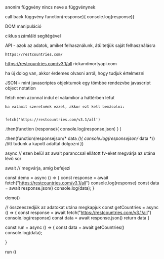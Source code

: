 anonim függvény 
    nincs neve a függvénynek

call  back függvény 
    function(response){
    console.log(response)}

DOM manipuláció 

ciklus 
    számláló segítégével 



API - azok az adatok, amiket felhasználunk, átültetjük saját felhasználásra 

    https://restcountries.com/
https://restcountries.com/v3.1/all
rickandmortyapi.com

ha új dolog van, akkor érdemes olvasni arról, hogy tudjuk értelmezni 

JSON - mint javascriptes objektumok egy tömbbe rendezvbe
    javascript object notation

fetch 
    nem azonnal indul el 
    valamikor a háttérben lefut

    ha valamit szeretnénk ezzel, akkor ezt kell bemásolni: 


    fetch('https://restcountries.com/v3.1/all')
.then(function (response){
    console.log(response.json)
} )

.then(function(responsejson/*  data */){
    console.log(responsejson/*  data */) //itt tudunk a kapott adattal dolgozni
})



async // ezen belül az await paranccsal ellátott fv-eket megvárja az utána lévő sor

await // megvárja, amig befejezi 

const demo = async () => {
  const response = await fetch("https://restcountries.com/v3.1/all")
  console.log(response)
  const data = await response.json()
  console.log(data);
}

demo()

// összeeszedjük az adatokat utána megkapjuk
const getCountries = async () => {
  const response = await fetch("https://restcountries.com/v3.1/all")
  console.log(response)
  const data = await response.json()
  return data
}

const run = async () => {
  const data = await getCountries() 
  console.log(data);
  
}

run ()